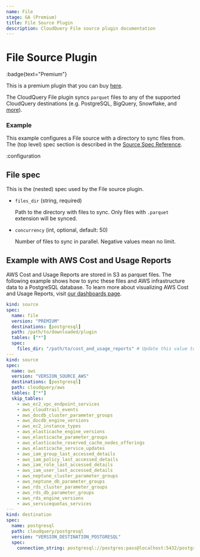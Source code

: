 ```yaml
---
name: File
stage: GA (Premium)
title: File Source Plugin
description: CloudQuery File source plugin documentation
---
```

# File Source Plugin

:badge{text="Premium"}

This is a premium plugin that you can buy [here](/integrations/file).

The CloudQuery File plugin syncs `parquet` files to any of the supported CloudQuery destinations (e.g. PostgreSQL, BigQuery, Snowflake, and [more](/docs/plugins/destinations/overview)).

### Example

This example configures a File source with a directory to sync files from. The (top level) spec section is described in the [Source Spec Reference](/docs/reference/source-spec).

:configuration

## File spec

This is the (nested) spec used by the File source plugin.

- `files_dir` (string, required)

  Path to the directory with files to sync. Only files with `.parquet` extension will be synced.

- `concurrency` (int, optional, default: 50)

  Number of files to sync in parallel. Negative values mean no limit.

## Example with AWS Cost and Usage Reports

AWS Cost and Usage Reports are stored in S3 as parquet files. The following example shows how to sync these files and AWS infrastructure data to a PostgreSQL database.
To learn more about visualizing AWS Cost and Usage Reports, visit [our dashboards page](/docs/core-concepts/dashboards#cost-optimization).

```yaml
kind: source
spec:
  name: file
  version: "PREMIUM"
  destinations: [postgresql]
  path: /path/to/downloaded/plugin
  tables: ["*"]
  spec:
    files_dir: "/path/to/cost_and_usage_reports" # Update this value to the local directory with your AWS Cost and Usage Reports
---
kind: source
spec:
  name: aws
  version: "VERSION_SOURCE_AWS"
  destinations: [postgresql]
  path: cloudquery/aws
  tables: ["*"]
  skip_tables:
    - aws_ec2_vpc_endpoint_services 
    - aws_cloudtrail_events
    - aws_docdb_cluster_parameter_groups
    - aws_docdb_engine_versions
    - aws_ec2_instance_types
    - aws_elasticache_engine_versions
    - aws_elasticache_parameter_groups
    - aws_elasticache_reserved_cache_nodes_offerings
    - aws_elasticache_service_updates
    - aws_iam_group_last_accessed_details
    - aws_iam_policy_last_accessed_details
    - aws_iam_role_last_accessed_details
    - aws_iam_user_last_accessed_details
    - aws_neptune_cluster_parameter_groups
    - aws_neptune_db_parameter_groups
    - aws_rds_cluster_parameter_groups
    - aws_rds_db_parameter_groups
    - aws_rds_engine_versions
    - aws_servicequotas_services
---
kind: destination
spec:
  name: postgresql
  path: cloudquery/postgresql
  version: "VERSION_DESTINATION_POSTGRESQL"
  spec:
    connection_string: postgresql://postgres:pass@localhost:5432/postgres
```